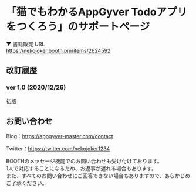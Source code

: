 # 「猫でもわかるAppGyver Todoアプリをつくろう」のサポートページ

▼ 書籍販売 URL  
https://nekojoker.booth.pm/items/2624592

## 改訂履歴

### ver 1.0 (2020/12/26)

初版

## お問い合わせ

Blog：https://appgyver-master.com/contact

Twitter：https://twitter.com/nekojoker1234

BOOTHのメッセージ機能でのお問い合わせも受け付けております。  
1人で対応することになるため、お返事が遅れる場合もあります。  
また、すべてのお問い合わせにご回答できない場合もありますので、あらかじめご了承ください。  
